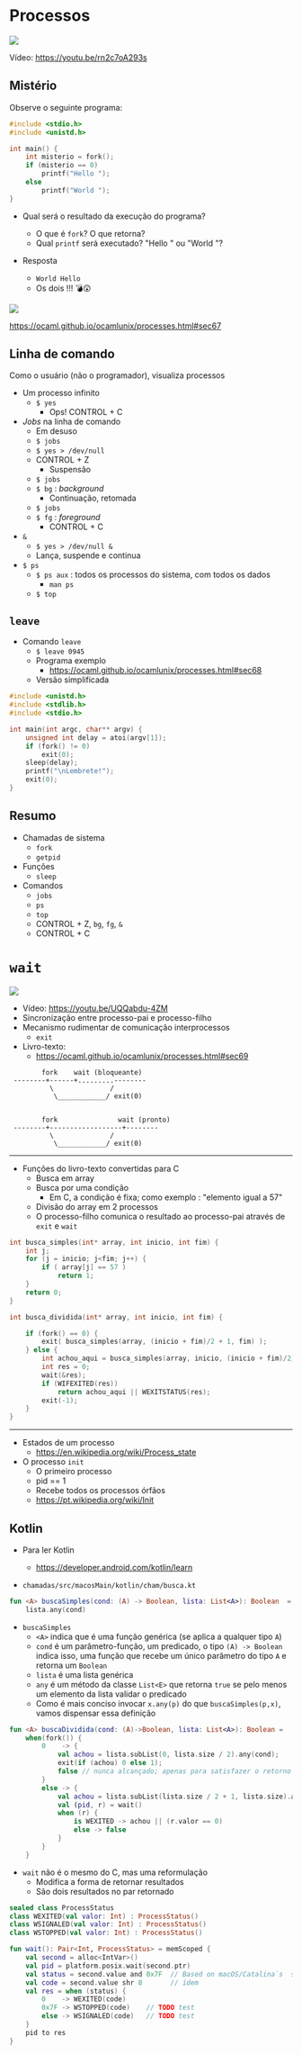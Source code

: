 # Processos

![](imagens/intro.svg)

Vídeo: https://youtu.be/rn2c7oA293s

## Mistério
Observe o seguinte programa:

```c 
#include <stdio.h>
#include <unistd.h>

int main() {
    int misterio = fork();
    if (misterio == 0)
        printf("Hello ");
    else
        printf("World ");
}
```

* Qual será o resultado da execução do programa?
    * O que é `fork`? O que retorna?
    * Qual `printf` será executado? "Hello " ou "World "?
    
* Resposta
    * `World Hello `
    * Os dois !!! 💣😲

![](imagens/fork.svg)

https://ocaml.github.io/ocamlunix/processes.html#sec67

## Linha de comando

Como o usuário (não o programador), visualiza processos

* Um processo infinito
    * `$ yes`
        * Ops! CONTROL + C
* _Jobs_ na linha de comando
    * Em desuso
    * `$ jobs`
    * `$ yes > /dev/null`
    * CONTROL + Z
        * Suspensão
    * `$ jobs`
    * `$ bg` : _background_
        * Continuação, retomada
    * `$ jobs`
    * `$ fg` : _foreground_
        * CONTROL + C 
* `&`
    * `$ yes > /dev/null &`
    * Lança, suspende e continua
* `$ ps`
    * `$ ps aux` : todos os processos do sistema, com todos os dados
        * `man ps`
    * `$ top`

## `leave`

* Comando `leave`
    * `$ leave 0945`
    * Programa exemplo
        * https://ocaml.github.io/ocamlunix/processes.html#sec68
    * Versão simplificada
```c
#include <unistd.h>
#include <stdlib.h>
#include <stdio.h>

int main(int argc, char** argv) {
    unsigned int delay = atoi(argv[1]);
    if (fork() != 0)
        exit(0);
    sleep(delay);
    printf("\nLembrete!");
    exit(0);
}
```

## Resumo

* Chamadas de sistema
    * `fork`
    * `getpid`
* Funções
    * `sleep`
* Comandos
    * `jobs`
    * `ps`
    * `top`
    * CONTROL + Z, `bg`, `fg`, `&` 
    * CONTROL + C
    
# `wait`

![](imagens/intro2.svg)

* Vídeo: https://youtu.be/UQQabdu-4ZM
* Sincronização entre processo-pai e processo-filho
* Mecanismo rudimentar de comunicação interprocessos
    * `exit`
* Livro-texto:
    * https://ocaml.github.io/ocamlunix/processes.html#sec69

``` 
        fork    wait (bloqueante)
 --------+------+.........--------
          \              /
           \____________/ exit(0)


        fork               wait (pronto)
 --------+------------------+--------
          \              /
           \____________/ exit(0)
```

---
* Funções do livro-texto convertidas para C
    * Busca em array
    * Busca por uma condição
        * Em C, a condição é fixa; como exemplo : "elemento igual a 57"
    * Divisão do array em 2 processos
    * O processo-filho comunica o resultado ao processo-pai através de `exit` e `wait`
```c
int busca_simples(int* array, int inicio, int fim) {
    int j;
    for (j = inicio; j<fim; j++) {
        if ( array[j] == 57 )
            return 1;
    }
    return 0;
}

int busca_dividida(int* array, int inicio, int fim) {

    if (fork() == 0) {
        exit( busca_simples(array, (inicio + fim)/2 + 1, fim) );
    } else {
        int achou_aqui = busca_simples(array, inicio, (inicio + fim)/2);
        int res = 0;
        wait(&res);
        if (WIFEXITED(res))
            return achou_aqui || WEXITSTATUS(res);
        exit(-1);
    }
}
```

---
* Estados de um processo
    * https://en.wikipedia.org/wiki/Process_state
* O processo `init`
    * O primeiro processo
    * pid == 1
    * Recebe todos os processos órfãos
    * https://pt.wikipedia.org/wiki/Init

## Kotlin
* Para ler Kotlin
    * https://developer.android.com/kotlin/learn

* `chamadas/src/macosMain/kotlin/cham/busca.kt`

```kotlin
fun <A> buscaSimples(cond: (A) -> Boolean, lista: List<A>): Boolean  =
    lista.any(cond)
```
* `buscaSimples`
    * `<A>` indica que é uma função genérica (se aplica a qualquer tipo `A`)
    * `cond` é um parâmetro-função, um predicado, o tipo `(A) -> Boolean` indica isso,
    uma função que recebe um único parâmetro do tipo `A` e retorna um `Boolean`
    * `lista` é uma lista genérica
    * `any` é um método da classe `List<E>` que retorna `true` se pelo menos um elemento
    da lista validar o predicado
    * Como é mais conciso invocar `x.any(p)` do que `buscaSimples(p,x)`,
    vamos dispensar essa definição

```kotlin
fun <A> buscaDividida(cond: (A)->Boolean, lista: List<A>): Boolean =
    when(fork()) {
        0    -> {
            val achou = lista.subList(0, lista.size / 2).any(cond);
            exit(if (achou) 0 else 1);
            false // nunca alcançado; apenas para satisfazer o retorno esperado
        }
        else -> {
            val achou = lista.subList(lista.size / 2 + 1, lista.size).any(cond);
            val (pid, r) = wait()
            when (r) {
                is WEXITED -> achou || (r.valor == 0)
                else -> false
            }
        }
    }
```
* `wait` não é o mesmo do C, mas uma reformulação 
    * Modifica a forma de retornar resultados
    * São dois resultados no par retornado
    
```kotlin
sealed class ProcessStatus
class WEXITED(val valor: Int) : ProcessStatus()
class WSIGNALED(val valor: Int) : ProcessStatus()
class WSTOPPED(val valor: Int) : ProcessStatus()

fun wait(): Pair<Int, ProcessStatus> = memScoped {
    val second = alloc<IntVar>()
    val pid = platform.posix.wait(second.ptr)
    val status = second.value and 0x7F  // Based on macOS/Catalina`s  sys/wait.h
    val code = second.value shr 8       // idem
    val res = when (status) {
        0    -> WEXITED(code)
        0x7F -> WSTOPPED(code)    // TODO test
        else -> WSIGNALED(code)   // TODO test
    }
    pid to res
}
```
